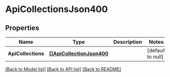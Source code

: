 # ApiCollectionsJson400

## Properties
Name | Type | Description | Notes
------------ | ------------- | ------------- | -------------
**ApiCollections** | [**[]ApiCollectionJson400**](ApiCollectionJson400.md) |  | [default to null]

[[Back to Model list]](../README.md#documentation-for-models) [[Back to API list]](../README.md#documentation-for-api-endpoints) [[Back to README]](../README.md)


